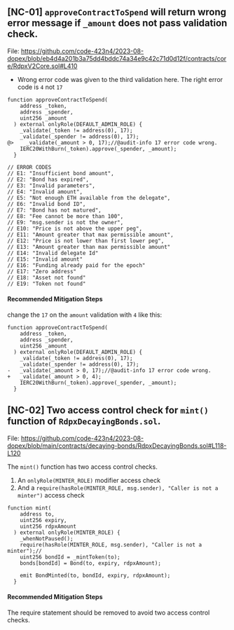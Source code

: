## [NC-01] `approveContractToSpend` will return wrong error message if `_amount` does not pass validation check.
File: https://github.com/code-423n4/2023-08-dopex/blob/eb4d4a201b3a75dd4bddc74a34e9c42c71d0d12f/contracts/core/RdpxV2Core.sol#L410

- Wrong error code was given to the third validation here. The right error code is `4` not `17`

```
function approveContractToSpend(
    address _token,
    address _spender,
    uint256 _amount
  ) external onlyRole(DEFAULT_ADMIN_ROLE) {
    _validate(_token != address(0), 17);
    _validate(_spender != address(0), 17);
@>    _validate(_amount > 0, 17);//@audit-info 17 error code wrong.
    IERC20WithBurn(_token).approve(_spender, _amount);
  }
```
```
// ERROR CODES
// E1: "Insufficient bond amount",
// E2: "Bond has expired",
// E3: "Invalid parameters",
// E4: "Invalid amount",
// E5: "Not enough ETH available from the delegate",
// E6: "Invalid bond ID",
// E7: "Bond has not matured",
// E8: "Fee cannot be more than 100",
// E9: "msg.sender is not the owner",
// E10: "Price is not above the upper peg",
// E11: "Amount greater that max permissible amount",
// E12: "Price is not lower than first lower peg",
// E13: "Amount greater than max permissible amount"
// E14: "Invalid delegate Id"
// E15: "Invalid amount"
// E16: "Funding already paid for the epoch"
// E17: "Zero address"
// E18: "Asset not found"
// E19: "Token not found"
```

#### Recommended Mitigation Steps
change the `17` on the `amount` validation with `4` like this:
```
function approveContractToSpend(
    address _token,
    address _spender,
    uint256 _amount
  ) external onlyRole(DEFAULT_ADMIN_ROLE) {
    _validate(_token != address(0), 17);
    _validate(_spender != address(0), 17);
-   _validate(_amount > 0, 17);//@audit-info 17 error code wrong.
+   _validate(_amount > 0, 4);
    IERC20WithBurn(_token).approve(_spender, _amount);
  }
```

## [NC-02] Two access control check for `mint()` function of `RdpxDecayingBonds.sol`.
File: https://github.com/code-423n4/2023-08-dopex/blob/main/contracts/decaying-bonds/RdpxDecayingBonds.sol#L118-L120

The `mint()` function has two access control checks.
1. An `onlyRole(MINTER_ROLE)` modifier access check
2. And a `require(hasRole(MINTER_ROLE, msg.sender), "Caller is not a minter")` access check

```
function mint(
    address to,
    uint256 expiry,
    uint256 rdpxAmount
  ) external onlyRole(MINTER_ROLE) {
    _whenNotPaused();
    require(hasRole(MINTER_ROLE, msg.sender), "Caller is not a minter");//
    uint256 bondId = _mintToken(to);
    bonds[bondId] = Bond(to, expiry, rdpxAmount);

    emit BondMinted(to, bondId, expiry, rdpxAmount);
  }

```
#### Recommended Mitigation Steps
The require statement should be removed to avoid two access control checks.